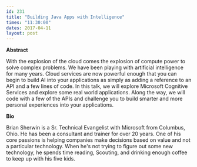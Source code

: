 ```yaml
---
id: 231
title: "Building Java Apps with Intelligence"
times: "11:30:00"
dates: 2017-04-11
layout: post
---
```

 **Abstract**

With the explosion of the cloud comes the explosion of compute power to solve complex problems. We have been playing with artificial intelligence for many years. Cloud services are now powerful enough that you can begin to build AI into your applications as simply as adding a reference to an API and a few lines of code. In this talk, we will explore Microsoft Cognitive Services and explore some real world applications. Along the way, we will code with a few of the APIs and challenge you to build smarter and more personal experiences into your applications.

**Bio**

Brian Sherwin is a Sr. Technical Evangelist with Microsoft from Columbus, Ohio. He has been a consultant and trainer for over 20 years. One of his core passions is helping companies make decisions based on value and not a particular technology. When he's not trying to figure out some new technology, he spends time reading, Scouting, and drinking enough coffee to keep up with his five kids.

